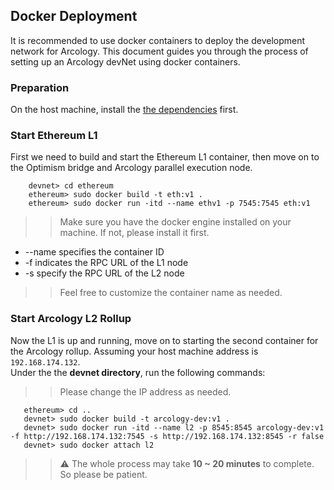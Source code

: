 ## Docker Deployment

It is recommended to use docker containers to deploy the development network for Arcology. This document guides you through the process of setting up an Arcology devNet using docker containers.

### Preparation

On the host machine, install the [the dependencies](./preparation.md) first.

### Start Ethereum L1

 First we need to build and start the Ethereum L1 container, then move on to the Optimism bridge and Arcology parallel execution node.
 
 ``` shell
	 devnet> cd ethereum
	 ethereum> sudo docker build -t eth:v1 .
	 ethereum> sudo docker run -itd --name ethv1 -p 7545:7545 eth:v1
 ```
 >> Make sure you have the docker engine installed on your machine. If not, please install it first.

  - --name specifies the container ID
 - -f indicates the RPC URL of the L1 node
 - -s specify the RPC URL of the L2 node
   
>> Feel free to customize the container name as needed.
 
 ### Start Arcology L2 Rollup
 
 Now the L1 is up and running, move on to starting the second container for the Arcology rollup.
 Assuming your host machine address is `192.168.174.132`.  
 Under the the **devnet directory**, run the following commands:

>> Please change the IP address as needed.

 ``` shell
 	ethereum> cd ..
	devnet> sudo docker build -t arcology-dev:v1 .
	devnet> sudo docker run -itd --name l2 -p 8545:8545 arcology-dev:v1 -f http://192.168.174.132:7545 -s http://192.168.174.132:8545 -r false
	devnet> sudo docker attach l2
 ```
 >>  :warning: The whole process may take **10 ~ 20 minutes** to complete. So please be patient.

